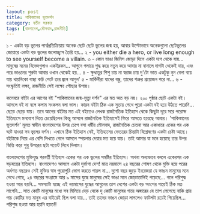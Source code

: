 ```yaml
---
layout: post
title: পাকিস্তানের ভূতদর্শন
category: যতীন সরকার
tags: [বাংলাদেশ,মৌলবাদ,রাজনীতি]
---
```

১ - একটা বড় ভুলের পার্শ্বপ্রতিক্রিয়ায় অনেক ছোট ছোট ভুলের জন্ম হয়, আবার উল্টোভাবে অনেকগুলো ছোটভুলের জোয়ারে একটা বড় ভুলের জলোচ্ছ্বাস তৈরি হয়... 
২ - you either die a hero, or live long enough to see yourself become a villain. 
৩ - কোন ভাঙা জিনিস জোড়া দিলে একটা দাগ থেকে যায়... মানুষের মনের বিভেদগুলাও একইরকম... আগুনে গলায়ে শুদ্ধ করে নতুন করে আবার না বানালে দাগটা থেকেই যায়, এবং পরে ভাঙনের শুরুটা আবার ওখান থেকেই হয়... 
৪ - ক্ষুধাতুর শিশু চায় না স্বরাজ চায় দু'টো ভাত একটুকু নুন
বেলা বয়ে যায় খায়নিকো বাছা কচি পেটে তার জ্বলে আগুন'
৫ - মার্কিনীরা যাদের বন্ধু, তাদের শত্রুর প্রয়োজন পরে না... 
৬ - সংস্কৃতিই লক্ষ্য, রাজনীতি সেই লক্ষ্যে পৌছার উপায়। 
<!--বাকিঅংশ পড়ুন-->


কলেবরে বইটা এর আগের বই "পাকিস্তানের জন্ম-মৃত্যু দর্শন" এর মত অত বড় নয়। ২০০ পৃষ্ঠার ছোট একটা বই। আসলে বই না বলে কলাম সংকলন বলা ভাল। কারন বইটা ঠিক এক সুতায় গেথে পুরো একটা বই হয়ে উঠতে পারেনি... ছেড়ে ছেড়ে যায়। তবে আগের বইটার মত এই বইতেও লেখক রাজনৈতিক ইতিহাস থেকে কিছুটা দূরে সরে পরোক্ষ ইতিহাসে মনযোগ দিতে চেয়েছিলেন কিন্তু আসলে রাজনৈতিক ইতিহাসেই ফিরে আসতে হয়েছে আবার। 'পাকিস্তানের ভূতদর্শন' মূলত স্বাধীন বাংলাদেশের উপর চেপে বসা ধর্মীয় মৌলবাদ, রাজনৈতিক চেতনা আর একাধারে একের পর এক ঘটে যাওয়া সব ভুলের দর্শন। এখানে ঠিক ইতিহাস নেই, ইতিহাসের ভেতরের চিন্তাটা বিশ্লেষণের একটা চেষ্টা আছে। বইটাকে নিয়ে এর বেশি লিখতে গেলে আসলে স্পয়লার দেয়ার মত হয়ে যায়। তাই আমার যা মনে হয়েছে তার উপর ভিত্তি করে শুধু উপরের ছটা পয়েন্ট লিখে দিলাম। 

বাংলাদেশের মুক্তিযুদ্ধ পরবর্তী ইতিহাস একের পর এক ভুলের সমষ্টির ইতিহাস। অথবা অন্যভাবে বললে একেরপর এক ষড়যন্ত্রের ইতিহাস। বাংলাদেশও আসলে একটা দুর্ভাগা দেশ! মাত্র নয়মাসে ২৪ বছরের শোষণ থেকে মুক্তি হয়ে পরের অর্ধশত বছরেও সেই মুক্তির স্বাদ পুরোপুরি ভোগ করতে পারল না... দুশো বছর জুড়ে ইংরেজরা যে ভাঙন মানুষের মনে গেথে গেছে, ২৪ বছরের সংগ্রামে আর ৯ মাসের যুদ্ধে মানুষের সেই ভাঙা মনে জোড়াতালিই পড়েছে... গলে পরিশুদ্ধ হওয়া আর হয়নি... সমস্যাটা হচ্ছে এই নয়মাসের যুদ্ধের আগুনের তাপ দেশের একটা বড় অংশের গায়েই ঠিক মত লাগেনি... সাত কোটি মানুষের মধ্যে সব মিলিয়ে দেড় থেকে দু কোটি মানুষের গায়ে অঙ্গারের যে তাপ লেগেছে বাকি প্রায় পাচ কোটির মত মানুষ এর বাইরেই ছিল বলা যায়... তাই তাদের ভাঙন জোড়া লাগলেও ফাটলটা রয়েই গিয়েছিল... পরিশুদ্ধ হওয়া আর হয়নি হয়ত!!